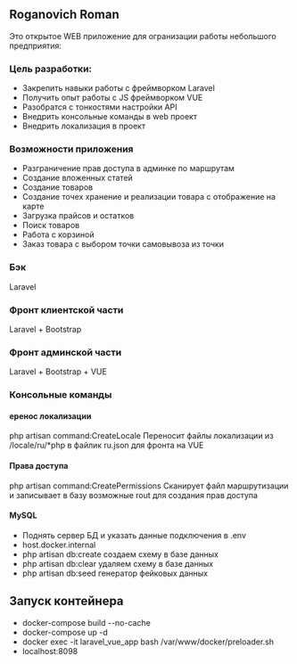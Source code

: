 ## Roganovich Roman

Это открытое WEB приложение для огранизации работы небольшого предприятия:

### Цель разработки:
 - Закрепить навыки работы с фреймворком Laravel
 - Получить опыт работы с JS фреймворком VUE
 - Разобратся с тонкостями настройки API
 - Внедрить консольные команды в web проeкт
 - Внедрить локализация в проект

### Возможности приложения
 - Разграничение прав доступа в админке по маршрутам
 - Создание вложенных статей
 - Создание товаров
 - Создание точех хранение и реализации товара с отображение на карте
 - Загрузка прайсов и остатков
 - Поиск товаров
 - Работа с корзиной
 - Заказ товара с выбором точки самовывоза из точки

### Бэк 
Laravel

### Фронт клиентской части
Laravel + Bootstrap

### Фронт админской части
Laravel + Bootstrap + VUE

### Консольные команды

#### еренос локализации
php artisan command:CreateLocale
Переносит файлы локализации из /locale/ru/*php в файлик ru.json для фронта на VUE

#### Права доступа
php artisan command:CreatePermissions
Сканирует файл маршрутизации и записывает в базу возможные rout для создания прав доступа

#### MySQL
 - Поднять сервер БД и указать данные подключения в .env
 - host.docker.internal
 - php artisan db:create создаем схему в базе данных
 - php artisan db:clear удаляем схему в базе данных
 - php artisan db:seed генератор фейковых данных

## Запуск контейнера
 - docker-compose build --no-cache
 - docker-compose up -d
 - docker exec -it laravel_vue_app bash /var/www/docker/preloader.sh
 - localhost:8098 

